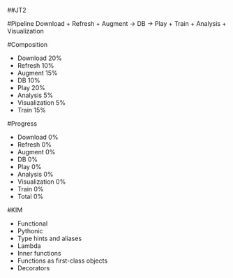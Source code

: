 ##JT2

#Pipeline
Download + Refresh + Augment -> DB -> Play + Train + Analysis + Visualization

#Composition
* Download	20%
* Refresh	10%
* Augment	15%
* DB 		10%
* Play		20%
* Analysis 	5%
* Visualization 5%
* Train		15%

#Progress
* Download	0%
* Refresh	0%
* Augment	0%
* DB 		0%
* Play		0%
* Analysis 	0%
* Visualization 0%
* Train		0%
* Total		0%


#KIM
* Functional
* Pythonic
* Type hints and aliases
* Lambda
* Inner functions
* Functions as first-class objects
* Decorators
